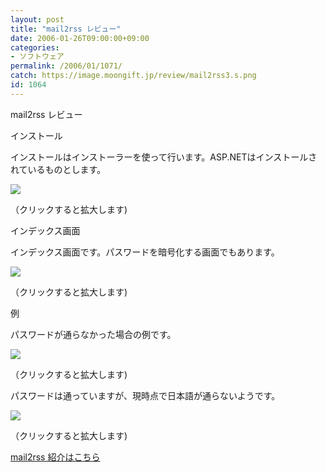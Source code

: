 ```yaml
---
layout: post
title: "mail2rss レビュー"
date: 2006-01-26T09:00:00+09:00
categories:
- ソフトウェア
permalink: /2006/01/1071/
catch: https://image.moongift.jp/review/mail2rss3.s.png
id: 1064
---
```

mail2rss レビュー  
<!--more-->

インストール

  

インストールはインストーラーを使って行います。ASP.NETはインストールされているものとします。

  

[![](https://image.moongift.jp/review/mail2rss1.s.png)](https://image.moongift.jp/review/mail2rss1.png)  
  
（クリックすると拡大します)

  

インデックス画面

  

インデックス画面です。パスワードを暗号化する画面でもあります。

  

[![](https://image.moongift.jp/review/mail2rss2.s.png)](https://image.moongift.jp/review/mail2rss2.png)  
  
（クリックすると拡大します)

  

例

  

パスワードが通らなかった場合の例です。

  

[![](https://image.moongift.jp/review/mail2rss3.s.png)](https://image.moongift.jp/review/mail2rss3.png)  
  
（クリックすると拡大します)

  

パスワードは通っていますが、現時点で日本語が通らないようです。

  

[![](https://image.moongift.jp/review/mail2rss4.s.png)](https://image.moongift.jp/review/mail2rss4.png)  
  
（クリックすると拡大します)

  

[mail2rss 紹介はこちら](http://oss.moongift.jp/intro/i-1060.html)

